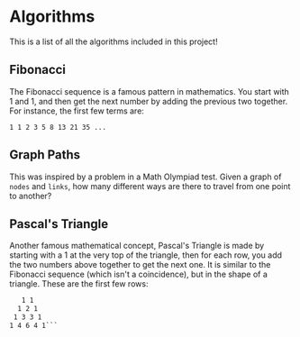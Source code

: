 # Algorithms

This is a list of all the algorithms included in this project!

## Fibonacci

The Fibonacci sequence is a famous pattern in mathematics. You start with 1 and 1, and then get the next number by adding the previous two together. For instance, the first few terms are:

`1 1 2 3 5 8 13 21 35 ...`

## Graph Paths

This was inspired by a problem in a Math Olympiad test. Given a graph of `nodes` and `links`, how many different ways are there to travel from one point to another?

## Pascal's Triangle

Another famous mathematical concept, Pascal's Triangle is made by starting with a 1 at the very top of the triangle, then for each row, you add the two numbers above together to get the next one. It is similar to the Fibonacci sequence (which isn't a coincidence), but in the shape of a triangle. These are the first few rows:

````1
   1 1
  1 2 1
 1 3 3 1
1 4 6 4 1```
````
